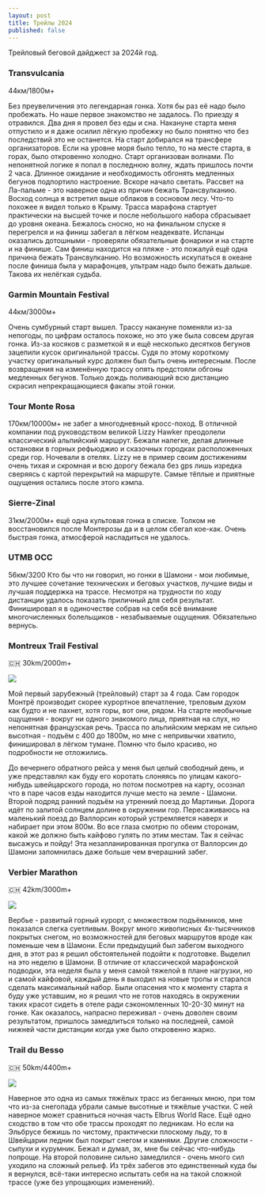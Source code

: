 ```yaml
---
layout: post
title: Трейлы 2024
published: false
---
```


Трейловый беговой дайджест за 2024й год.

### Transvulcania
44км/1800м+

Без преувеличения это легендарная гонка. Хотя бы раз её надо было пробежать. Но наше первое знакомство не задалось. По приезду я отравился. Два дня я провел без еды и сна. Накануне старта меня отпустило и я даже осилил лёгкую пробежку но было понятно что без последствий это не останется. На старт добирался на трансфере организаторов. Если на уровне моря было тепло, то на месте старта, в горах, было откровенно холодно. Старт организован волнами. По непонятной логике я попал в последнюю волну, ждать пришлось почти 2 часа. Длинное ожидание и необходимость обгонять медленных бегунов подпортило настроение. Вскоре начало светать. Рассвет на Ла-пальме - это наверное одна из причин бежать Трансвулканию. Восход солнца я встретил выше облаков в сосновом лесу. Что-то похожее я видел только в Крыму.
Трасса марафона стартует практически на высшей точке и после небольшого набора сбрасывает до уровня океана. Бежалось сносно, но на финальном спуске я перегрелся и на финиш забегал в лёгком неадеквате. Испанцы оказались дотошными - проверяли обязательные фонарики и на старте и на финише. Сам финиш находится на пляже - это пожалуй ещё одна причина бежать Трансвулканию. Но возможность искупаться в океане после финиша была у марафонцев, ультрам надо было бежать дальше. Такова их нелёгкая судьба.

### Garmin Mountain Festival
44км/3000м+

Очень сумбурный старт вышел. Трассу накануне поменяли из-за непогоды, по цифрам осталось похоже, но это уже была совсем другая гонка. Из-за косяков с разметкой я и ещё несколько десятков бегунов зацепили кусок оригинальной трассы. Судя по этому короткому участку оригинальный курс должен был быть очень интересным. После возвращения на изменённую трассу опять предстояли обгоны медленных бегунов. Только дождь поливающий всю дистанцию скрасил непрекращающиеся факапы этой гонки.

### Tour Monte Rosa
170км/10000м+
не забег а многодневный кросс-поход. В отличной компании под руководством великой Lizzy Hawker преодолели классический альпийский маршрут. Бежали налегке, делая длинные остановки в горных рефьюджио и сказочных городках расположенных среди гор. Ночевали в отелях. Lizzy не в пример своим достижениям очень тихая и скромная и всю дорогу бежала без gps лишь изредка сверяясь с картой перекрытий на маршруте. Самые тёплые и приятные ощущения остались после этого кэмпа.

### Sierre-Zinal
31км/2000м+
ещё одна культовая гонка в списке. Толком не восстановился после Монтерозы да и в целом сбегал кое-как. Очень быстрая гонка, атмосферой насладиться не удалось.

### UTMB OCC
56км/3200
Кто бы что ни говорил, но гонки в Шамони - мои любимые, это лучшее сочетание технических и беговых участков, лучшие виды и лучшая поддержка на трассе. Несмотря на трудности по ходу дистанции удалось показать приличный для себя результат. Финишировал я в одиночестве собрав на себя всё внимание многочисленных болельщиков - незабываемые ощущения. Обязательно вернусь.


























### Montreux Trail Festival 
🇨🇭 30km/2000m+

![]({{site.baseurl}}/images/PXL_20230610_095616359.jpg)

Мой первый зарубежный (трейловый) старт за 4 года. Сам городок Монтрё производит скорее курортное впечатление, треловым духом как будто и не пахнет, хотя горы, вот они, рядом. На старте необычные ощущения - вокруг ни одного знакомого лица, приятная на слух, но непонятная французская речь. Трасса по альпийским меркам не сильно высотная - подъём с 400 до 1800м, но мне с непривычки хватило, финишировал в лёгком тумане. Помню что было красиво, но подробности не отложились. 

До вечернего обратного рейса у меня был целый свободный день, и уже представлял как буду его коротать слоняясь по улицам какого-нибудь швейцарского города, но потом посмотрев на карту, осознал что в паре часов езды находится лучше место на земле - Шамони. Второй подряд ранний подъём на утренний поезд до Мартиньи. Дорога идёт по залитой солнцем долине в окружении гор. Пересаживаюсь на маленький поезд до Валлорсин который устремляется наверх и набирает при этом 800м. Во все глаза смотрю по обеим сторонам, какой же должно быть кайфово гулять по этим местам. Так я сейчас высажусь и пойду! Эта незапланированная прогулка от Валлорсин до Шамони запомнилась даже больше чем вчерашний забег.

### Verbier Marathon
🇨🇭 42km/3000m+

![]({{site.baseurl}}/images/PXL_20230708_093156132.jpg)

Вербье - развитый горный курорт, с множеством подъёмников, мне показался слегка суетливым. Вокруг много живописных 4х-тысячников покрытых снегом, но возможностей для беговых маршрутов вроде как поменьше чем в Шамони.
Если предыдущий был забегом выходного дня, в этот раз я решил обстоятельней подойти к подготовке. Выделил на это неделю в Шамони. В отличие от классической марафонской подводки, эта неделя была у меня самой тяжелой в плане нагрузки, но и самой кайфовой, каждый день я выходил на новые тропы и старался сделать максимальный набор. Были опасения что к моменту старта я буду уже уставшим, но я решил что не готов находясь в окружении таких красот сидеть в отеле ради сэкономленных 10-20-30 минут на гонке. Как оказалось, напрасно переживал - очень доволен своим результатом, пришлось замедлиться только на последней, самой нижней части дистанции когда уже было откровенно жарко.

### Trail du Besso
🇨🇭 50km/4400m+

![]({{site.baseurl}}/images/PXL_20230902_090953814.jpg)

Наверное это одна из самых тяжёлых трасс из беганных мною, при том что из-за снегопада убрали самые высотные и тяжёлые участки. С ней наверное может сравниться  ночная часть Elbrus World Race. Ещё одно сходство в том что обе трассы проходят по ледникам. Но если на Эльбрусе бежишь по чистому, практически плоскому льду, то в Швейцарии ледник был покрыт снегом и камнями. Другие сложности - сыпухи и курумник. Бежал и думал, эх, мне бы сейчас что-нибудь попроще. На второй половине сильно замедлился - очень много сил уходило на сложный рельеф.
Из трёх забегов это единственный куда бы я вернулся, всё-таки интересно испытать себя на на такой сложной трассе (уже без упрощающих изменений).

